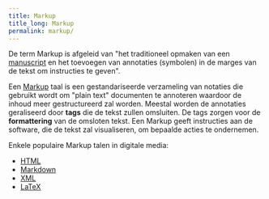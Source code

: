 ```yaml
---
title: Markup
title_long: Markup
permalink: markup/
---
```


De term Markup is afgeleid van "het traditioneel opmaken van een [manuscript](https://en.wikipedia.org/wiki/Manuscript) en het toevoegen van annotaties (symbolen) in de marges van de tekst om instructies te geven".

Een [Markup](https://en.wikipedia.org/wiki/Markup) taal is een gestandariseerde verzameling van notaties die gebruikt wordt om "plain text" documenten te annoteren waardoor de inhoud meer gestructureerd zal worden. Meestal worden de annotaties geraliseerd door **tags** die de tekst zullen omsluiten. De tags zorgen voor de **formattering** van de omsloten tekst. Een Markup geeft instructies aan de software, die de tekst zal visualiseren, om bepaalde acties te ondernemen.

Enkele populaire Markup talen in digitale media:

- [HTML](https://en.wikipedia.org/wiki/HTML)
- [Markdown](https://en.wikipedia.org/wiki/Markdown)
- [XML](https://en.wikipedia.org/wiki/XML)
- [LaTeX](https://en.wikipedia.org/wiki/LaTeX)
